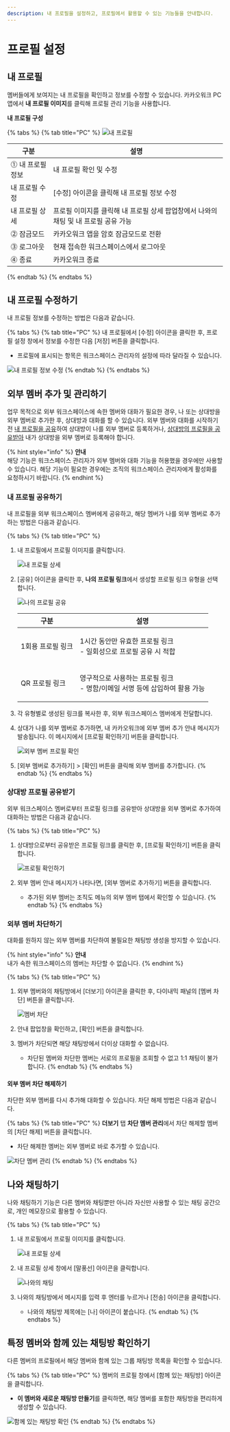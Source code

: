 ```yaml
---
description: 내 프로필을 설정하고, 프로필에서 활용할 수 있는 기능들을 안내합니다.
---
```


# 프로필 설정

## 내 프로필

멤버들에게 보여지는 내 프로필을 확인하고 정보를 수정할 수 있습니다. 카카오워크 PC 앱에서 **내 프로필 이미지**를 클릭해 프로필 관리 기능을 사용합니다.

**내 프로필 구성**

{% tabs %}
{% tab title="PC" %}
![내 프로필](https://t1.kakaocdn.net/service\_kep\_docpublish/Figma/\[%EC%82%AC%EC%9A%A9%EC%9E%90%20%EA%B0%80%EC%9D%B4%EB%93%9C]%20Kakao%20Work/PC\_%EB%82%B4%20%ED%94%84%EB%A1%9C%ED%95%84.png)

| 구분         | 설명                                               |
| ---------- | ------------------------------------------------ |
| ⓵ 내 프로필 정보 | 내 프로필 확인 및 수정                                    |
| 내 프로필 수정   | \[수정] 아이콘을 클릭해 내 프로필 정보 수정                       |
| 내 프로필 상세   | 프로필 이미지를 클릭해 내 프로필 상세 팝업창에서 나와의 채팅 및 내 프로필 공유 가능 |
| ⓶ 잠금모드     | 카카오워크 앱을 암호 잠금모드로 전환                             |
| ⓷ 로그아웃     | 현재 접속한 워크스페이스에서 로그아웃                             |
| ⓸ 종료       | 카카오워크 종료                                         |
{% endtab %}
{% endtabs %}

## 내 프로필 수정하기

내 프로필 정보를 수정하는 방법은 다음과 같습니다.

{% tabs %}
{% tab title="PC" %}
내 프로필에서 \[수정] 아이콘을 클릭한 후, 프로필 설정 창에서 정보를 수정한 다음 \[저장] 버튼을 클릭합니다.

* 프로필에 표시되는 항목은 워크스페이스 관리자의 설정에 따라 달라질 수 있습니다.

![내 프로필 정보 수정](https://t1.kakaocdn.net/service\_kep\_docpublish/Figma/\[%EC%82%AC%EC%9A%A9%EC%9E%90%20%EA%B0%80%EC%9D%B4%EB%93%9C]%20Kakao%20Work/PC\_%EB%82%B4%20%ED%94%84%EB%A1%9C%ED%95%84%20%EC%A0%95%EB%B3%B4%20%EC%88%98%EC%A0%95.png)
{% endtab %}
{% endtabs %}

## 외부 멤버 추가 및 관리하기

업무 목적으로 외부 워크스페이스에 속한 멤버와 대화가 필요한 경우, 나 또는 상대방을 외부 멤버로 추가한 후, 상대방과 대화를 할 수 있습니다. 외부 멤버와 대화를 시작하기 전 [내 프로필을 공유](profile.md#undefined-1)하여 상대방이 나를 외부 멤버로 등록하거나, [상대방의 프로필을 공유받아](profile.md#undefined-5) 내가 상대방을 외부 멤버로 등록해야 합니다.

{% hint style="info" %}
**안내**\
해당 기능은 워크스페이스 관리자가 외부 멤버와 대화 기능을 허용했을 경우에만 사용할 수 있습니다. 해당 기능이 필요한 경우에는 조직의 워크스페이스 관리자에게 활성화를 요청하시기 바랍니다.
{% endhint %}

### 내 프로필 공유하기

내 프로필을 외부 워크스페이스 멤버에게 공유하고, 해당 멤버가 나를 외부 멤버로 추가하는 방법은 다음과 같습니다.

{% tabs %}
{% tab title="PC" %}
1.  내 프로필에서 프로필 이미지를 클릭합니다.

    ![내 프로필 상세](https://t1.kakaocdn.net/service\_kep\_docpublish/Figma/\[%EC%82%AC%EC%9A%A9%EC%9E%90%20%EA%B0%80%EC%9D%B4%EB%93%9C]%20Kakao%20Work/PC\_%EB%82%B4%20%ED%94%84%EB%A1%9C%ED%95%84%20%EC%83%81%EC%84%B8.png)
2.  \[공유] 아이콘을 클릭한 후, **나의 프로필 링크**에서 생성할 프로필 링크 유형을 선택합니다.

    ![나의 프로필 공유](https://t1.kakaocdn.net/service\_kep\_docpublish/Figma/\[%EC%82%AC%EC%9A%A9%EC%9E%90%20%EA%B0%80%EC%9D%B4%EB%93%9C]%20Kakao%20Work/PC\_%EB%82%B4%20%ED%94%84%EB%A1%9C%ED%95%84%20%EA%B3%B5%EC%9C%A0.png)

    | 구분         | 설명                                                    |
    | ---------- | ----------------------------------------------------- |
    | 1회용 프로필 링크 | <p>1시간 동안만 유효한 프로필 링크<br>- 일회성으로 프로필 공유 시 적합</p>      |
    | QR 프로필 링크  | <p>영구적으로 사용하는 프로필 링크<br>- 명함/이메일 서명 등에 삽입하여 활용 가능</p> |
3. 각 유형별로 생성된 링크를 복사한 후, 외부 워크스페이스 멤버에게 전달합니다.
4.  상대가 나를 외부 멤버로 추가하면, 내 카카오워크에 외부 멤버 추가 안내 메시지가 발송됩니다. 이 메시지에서 \[프로필 확인하기] 버튼을 클릭합니다.

    ![외부 멤버 프로필 확인](https://t1.kakaocdn.net/service\_kep\_docpublish/Figma/\[%EC%82%AC%EC%9A%A9%EC%9E%90%20%EA%B0%80%EC%9D%B4%EB%93%9C]%20Kakao%20Work/PC\_%EC%99%B8%EB%B6%80%20%EB%A9%A4%EB%B2%84%20%ED%94%84%EB%A1%9C%ED%95%84%20%ED%99%95%EC%9D%B8.png)
5. \[외부 멤버로 추가하기] > \[확인] 버튼을 클릭해 외부 멤버를 추가합니다.
{% endtab %}
{% endtabs %}

### 상대방 프로필 공유받기

외부 워크스페이스 멤버로부터 프로필 링크를 공유받아 상대방을 외부 멤버로 추가하여 대화하는 방법은 다음과 같습니다.

{% tabs %}
{% tab title="PC" %}
1.  상대방으로부터 공유받은 프로필 링크를 클릭한 후, \[프로필 확인하기] 버튼을 클릭합니다.

    ![프로필 확인하기](https://t1.kakaocdn.net/service\_kep\_docpublish/Figma/\[%EC%82%AC%EC%9A%A9%EC%9E%90%20%EA%B0%80%EC%9D%B4%EB%93%9C]%20Kakao%20Work/PC\_%ED%94%84%EB%A1%9C%ED%95%84%20%ED%99%95%EC%9D%B8%ED%95%98%EA%B8%B0.png)
2. 외부 멤버 안내 메시지가 나타나면, \[외부 멤버로 추가하기] 버튼을 클릭합니다.
   * 추가된 외부 멤버는 조직도 메뉴의 외부 멤버 탭에서 확인할 수 있습니다.
{% endtab %}
{% endtabs %}

### 외부 멤버 차단하기

대화를 원하지 않는 외부 멤버를 차단하여 불필요한 채팅방 생성을 방지할 수 있습니다.

{% hint style="info" %}
**안내**\
내가 속한 워크스페이스의 멤버는 차단할 수 없습니다.
{% endhint %}

{% tabs %}
{% tab title="PC" %}
1.  외부 멤버와의 채팅방에서 \[더보기] 아이콘을 클릭한 후, 다이내믹 패널의 \[멤버 차단] 버튼을 클릭합니다.

    ![멤버 차단](https://t1.kakaocdn.net/service\_kep\_docpublish/Figma/\[%EC%82%AC%EC%9A%A9%EC%9E%90%20%EA%B0%80%EC%9D%B4%EB%93%9C]%20Kakao%20Work/PC\_%EB%A9%A4%EB%B2%84%20%EC%B0%A8%EB%8B%A8.png)
2. 안내 팝업창을 확인하고, \[확인] 버튼을 클릭합니다.
3. 멤버가 차단되면 해당 채팅방에서 더이상 대화할 수 없습니다.
   * 차단된 멤버와 차단한 멤버는 서로의 프로필을 조회할 수 없고 1:1 채팅이 불가합니다.
{% endtab %}
{% endtabs %}

#### 외부 멤버 차단 해제하기

차단한 외부 멤버를 다시 추가해 대화할 수 있습니다. 차단 해제 방법은 다음과 같습니다.

{% tabs %}
{% tab title="PC" %}
**더보기** 탭 **차단 멤버 관리**에서 차단 해제할 멤버의 \[차단 해제] 버튼을 클릭합니다.

* 차단 해제한 멤버는 외부 멤버로 바로 추가할 수 있습니다.

![차단 멤버 관리](https://t1.kakaocdn.net/service\_kep\_docpublish/Figma/\[%EC%82%AC%EC%9A%A9%EC%9E%90%20%EA%B0%80%EC%9D%B4%EB%93%9C]%20Kakao%20Work/PC\_%EC%B0%A8%EB%8B%A8%20%EB%A9%A4%EB%B2%84%20%EA%B4%80%EB%A6%AC.png)
{% endtab %}
{% endtabs %}

## 나와 채팅하기

나와 채팅하기 기능은 다른 멤버와 채팅뿐만 아니라 자신만 사용할 수 있는 채팅 공간으로, 개인 메모장으로 활용할 수 있습니다.

{% tabs %}
{% tab title="PC" %}
1.  내 프로필에서 프로필 이미지를 클릭합니다.

    ![내 프로필 상세](https://t1.kakaocdn.net/service\_kep\_docpublish/Figma/\[%EC%82%AC%EC%9A%A9%EC%9E%90%20%EA%B0%80%EC%9D%B4%EB%93%9C]%20Kakao%20Work/PC\_%EB%82%B4%20%ED%94%84%EB%A1%9C%ED%95%84%20%EC%83%81%EC%84%B8.png)
2.  내 프로필 상세 창에서 \[말풍선] 아이콘을 클릭합니다.

    ![나와의 채팅](https://t1.kakaocdn.net/service\_kep\_docpublish/Figma/\[%EC%82%AC%EC%9A%A9%EC%9E%90%20%EA%B0%80%EC%9D%B4%EB%93%9C]%20Kakao%20Work/PC\_%EB%82%98%EC%99%80%EC%9D%98%20%EC%B1%84%ED%8C%85.png)
3. 나와의 채팅방에서 메시지를 입력 후 엔터를 누르거나 \[전송] 아이콘을 클릭합니다.
   * 나와의 채팅방 제목에는 \[나] 아이콘이 붙습니다.
{% endtab %}
{% endtabs %}

## 특정 멤버와 함께 있는 채팅방 확인하기

다른 멤버의 프로필에서 해당 멤버와 함께 있는 그룹 채팅방 목록을 확인할 수 있습니다.

{% tabs %}
{% tab title="PC" %}
멤버의 프로필 창에서 \[함께 있는 채팅방] 아이콘을 클릭합니다.

* **이 멤버와 새로운 채팅방 만들기**를 클릭하면, 해당 멤버를 포함한 채팅방을 편리하게 생성할 수 있습니다.

![함께 있는 채팅방 확인](https://t1.kakaocdn.net/service\_kep\_docpublish/Figma/\[%EC%82%AC%EC%9A%A9%EC%9E%90%20%EA%B0%80%EC%9D%B4%EB%93%9C]%20Kakao%20Work/PC\_%ED%95%A8%EA%BB%98%ED%95%98%EB%8A%94\_%EC%B1%84%ED%8C%85%EB%B0%A9\_%ED%99%95%EC%9D%B8.png)
{% endtab %}
{% endtabs %}

